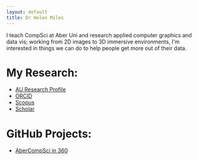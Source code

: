 ```yaml
---
layout: default
title: Dr Helen Miles
---
```


I teach CompSci at Aber Uni and research applied computer graphics and data vis; working from 2D images to 3D immersive environments, I'm interested in things we can do to help people get more out of their data.

# My Research:
- [AU Research Profile](https://pure.aber.ac.uk/portal/en/persons/helen-miles(7b18b132-9dc9-4f58-83cb-271020a0418f).html)
- [ORCID](https://orcid.org/0000-0003-4063-6479)
- [Scopus](https://www.scopus.com/authid/detail.uri?authorId=54893533400)
- [Scholar](https://scholar.google.co.uk/citations?user=OWuu1f0AAAAJ&hl=en)

# GitHub Projects:
- [AberCompSci in 360](https://lionspaws.github.io/vr-testbed/acs-360)
